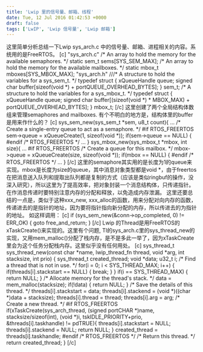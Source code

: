 ```yaml
---
title: 'Lwip 里的信号量、邮箱、线程'
date: Tue, 12 Jul 2016 01:42:53 +0000
draft: false
tags: ['LwIP', 'Lwip 信号量', 'Lwip 邮箱']
---
```


这里简单分析总结一下Lwip sys\_arch.c 中的信号量、邮箱、进程相关的内容。系统用的是FreeRTOS。 \[c\] "sys\_arch.c" /\* An array to hold the memory for the available semaphores. \*/ static sem\_t sems\[SYS\_SEM\_MAX\]; /\* An array to hold the memory for the available mailboxes. \*/ static mbox\_t mboxes\[SYS\_MBOX\_MAX\]; "sys\_arch.h" ///\* A structure to hold the variables for a sys\_sem\_t. \*/ typedef struct { xQueueHandle queue; signed char buffer\[sizeof(void \*) + portQUEUE\_OVERHEAD\_BYTES\]; } sem\_t; /\* A structure to hold the variables for a sys\_mbox\_t. \*/ typedef struct { xQueueHandle queue; signed char buffer\[(sizeof(void \*) \* MBOX\_MAX) + portQUEUE\_OVERHEAD\_BYTES\]; } mbox\_t; \[/c\] 这里创建了两个全局结构体数组来管理semaphores and mailboxes. 有个不明白的地方是，结构体里的buffer是用来作什么的？ \[c\] sys\_sem\_new(sys\_sem\_t \*sem, u8\_t count){ ... /\* Create a single-entry queue to act as a semaphore. \*/ #if RTOS\_FREERTOS sem->queue = xQueueCreate(1, sizeof(void \*)); if(sem->queue == NULL) { #endif /\* RTOS\_FREERTOS \*/ ... } sys\_mbox\_new(sys\_mbox\_t \*mbox, int size){ ... #if RTOS\_FREERTOS /\* Create a queue for this mailbox. \*/ mbox->queue = xQueueCreate(size, sizeof(void \*)); if(mbox == NULL) { #endif /\* RTOS\_FREERTOS \*/ ... } \[/c\] 这里的semaphore其实用的是长度为1的queue来实现。mbox是长度为size的queue，其中消息对象类型都是void \*，由于freertos在把消息送入队列和提取出队列都是复制的方式（应该是类似ringbuf的操作，没深入研究），所以这里为了提高效率，把对象封装一个消息结构体，只传递指针。在作消息传递时要特别注意内存的分配和释放，以免造成内存泄漏。 这里还要总结的一点是，类似于这种xxx\_new, xxx\_alloc的函数，用来分配对向内存的函数，传递进去的是指针的地址，因为要将指针指向新分配的内存，所以传进去的为指针的地址。 如这样调用： \[c\] if (sys\_sem\_new(&conn->op\_completed, 0) != ERR\_OK) { goto free\_and\_return; } \[/c\] Lwip 的Thread是用FreeRTOS的xTaskCreate()来实现的。这里有个问题, TI的sys\_arch.c里的sys\_thread\_new的实现，又用mem\_malloc()分配了栈内存，是不是多此一举了，因为xTaskCreate里会为这个任务分配栈内存。这里似乎没有任何用处。 \[c\] sys\_thread\_t sys\_thread\_new(const char \*name, lwip\_thread\_fn thread, void \*arg, int stacksize, int prio) { sys\_thread\_t created\_thread; void \*data; u32\_t i; /\* Find a thread that is not in use. \*/ for(i = 0; i < SYS\_THREAD\_MAX; i++) { if(threads\[i\].stackstart == NULL) { break; } } if(i == SYS\_THREAD\_MAX) { return NULL; } /\* Allocate memory for the thread's stack. \*/ data = mem\_malloc(stacksize); if(!data) { return NULL; } /\* Save the details of this thread. \*/ threads\[i\].stackstart = data; threads\[i\].stackend = (void \*)((char \*)data + stacksize); threads\[i\].thread = thread; threads\[i\].arg = arg; /\* Create a new thread. \*/ #if RTOS\_FREERTOS if(xTaskCreate(sys\_arch\_thread, (signed portCHAR \*)name, stacksize/sizeof(int), (void \*)i, tskIDLE\_PRIORITY+prio, &threads\[i\].taskhandle) != pdTRUE){ threads\[i\].stackstart = NULL; threads\[i\].stackend = NULL; return NULL; } created\_thread = threads\[i\].taskhandle; #endif /\* RTOS\_FREERTOS \*/ /\* Return this thread. \*/ return created\_thread; } \[/c\]